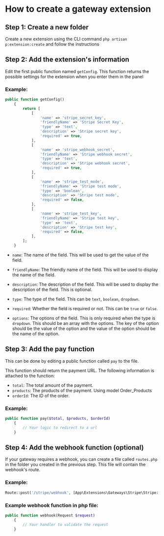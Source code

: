 # How to create a gateway extension

## Step 1: Create a new folder
Create a new extension using the CLI command `php artisan p:extension:create` and follow the instructions

## Step 2: Add the extension's information
Edit the first public function named `getConfig`. This function returns the possible settings for the extension when you enter them in the panel

### Example:
```php
public function getConfig()
    {
        return [
            [
                'name' => 'stripe_secret_key',
                'friendlyName' => 'Stripe Secret Key',
                'type' => 'text',
                'description' => 'Stripe secret key',
                'required' => true,
            ],
            [
                'name' => 'stripe_webhook_secret',
                'friendlyName' => 'Stripe webhook secret',
                'type' => 'text',
                'description' => 'Stripe webhook secret',
                'required' => true,
            ],
            [
                'name' => 'stripe_test_mode',
                'friendlyName' => 'Stripe test mode',
                'type' => 'boolean',
                'description' => 'Stripe test mode',
                'required' => false,
            ],
            [
                'name' => 'stripe_test_key',
                'friendlyName' => 'Stripe test key',
                'type' => 'text',
                'description' => 'Stripe test key',
                'required' => false,
            ],
        ];
    }
```

- `name`: The name of the field. This will be used to get the value of the field.
- `friendlyName`: The friendly name of the field. This will be used to display the name of the field.
- `description`: The description of the field. This will be used to display the description of the field. This is optional.
- `type`: The type of the field. This can be `text`, `boolean`, `dropdown`.
- `required`: Whether the field is required or not. This can be `true` or `false`.

- `options`: The options of the field. This is only required when the type is `dropdown`. This should be an array with the options. The key of the option should be the value of the option and the value of the option should be the name of the option.



## Step 3: Add the pay function
This can be done by editing a public function called `pay` to the file. 

This function should return the payment URL. The following information is attached to the function:

- `total`: The total amount of the payment.
- `products`: The products of the payment. Using model Order_Products
- `orderId`: The ID of the order.

### Example:
```php
public function pay($total, $products, $orderId) 
    {
        // Your logic to redirect to a url
    }
```

## Step 4: Add the webhook function (optional)
If your gateway requires a webhook, you can create a file called `routes.php` in the folder you created in the previous step. This file will contain the webhook's route.

### Example:
```php
Route::post('/stripe/webhook', [App\Extensions\Gateways\Stripe\Stripe::class, 'webhook']);
```

### Example webhook function in php file:
```php
public function webhook(Request $request)
    {
        // Your handler to validate the request
    }
```
